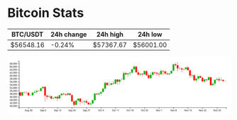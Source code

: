 # Bitcoin Stats

BTC/USDT|24h change|24h high|24h low|
|---|---|---|---|
|$56548.16|-0.24%|$57367.67|$56001.00|

<img src="./chart.svg">
